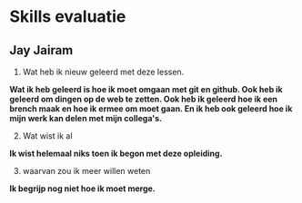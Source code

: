 # Skills evaluatie

## Jay Jairam

1. Wat heb ik nieuw geleerd met deze lessen.

**Wat ik heb geleerd is hoe ik moet omgaan met git en github. Ook heb ik geleerd om dingen op de web te zetten. Ook heb ik geleerd hoe ik een brench maak en hoe ik ermee om moet gaan. En ik heb ook geleerd hoe ik mijn werk kan delen met mijn collega's.**

2. Wat wist ik al 

**Ik wist helemaal niks toen ik begon met deze opleiding.**

3. waarvan zou ik meer willen weten

**Ik begrijp nog niet hoe ik moet merge.**
